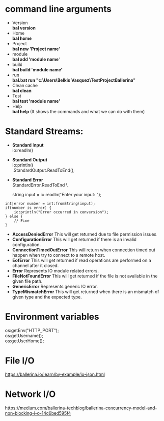 # command line arguments
   - Version \
     **bal version**
   - Home \
     **bal home**
   - Project \
     **bal new 'Project name'**
   - module\
     **bal add 'module name'**
   - build\
     **bal build 'module name'**
   - run  \
     **bal.bat run "c:\Users\Belkis Vasquez\TestProjectBallerina"**
   - Clean cache \
     **bal clean**
   - Test \
     **bal test 'module name'**
   - Help \
     **bal help** (It shows the commands and what we can do with them)
    
# Standard Streams: 
   - **Standard Input** \
      io:readln()
   - **Standard Output**  \
      io:println() \
      .StandardOutput.ReadToEnd(); 
   - **Standard Error** \
     StandardError.ReadToEnd \
     
     string input = io:readln("Enter your input: ");
     
    int|error number = int:fromString(input);
    if(number is error) {
        io:println("Error occurred in conversion");
    } else {
        // Fine
    }
    
  - **AccessDeniedError**	This will get returned due to file permission issues.
  - **ConfigurationError**	This will get returned if there is an invalid configuration.
  - **ConnectionTimedOutError**	This will return when connection timed out happen when try to connect to a remote host.
  - **EofError**	This will get returned if read operations are performed on a channel after it closed.
  - **Error**	Represents IO module related errors.
  - **FileNotFoundError**	This will get returned if the file is not available in the given file path.
  - **GenericError**	Represents generic IO error.
  - **TypeMismatchError**	This will get returned when there is an mismatch of given type and the expected type.
# Environment variables
os:getEnv("HTTP_PORT"); \
os:getUsername(); \
os:getUserHome(); 
# File I/O
https://ballerina.io/learn/by-example/io-json.html
# Network I/O
https://medium.com/ballerina-techblog/ballerina-concurrency-model-and-non-blocking-i-o-14c6bed595f4
